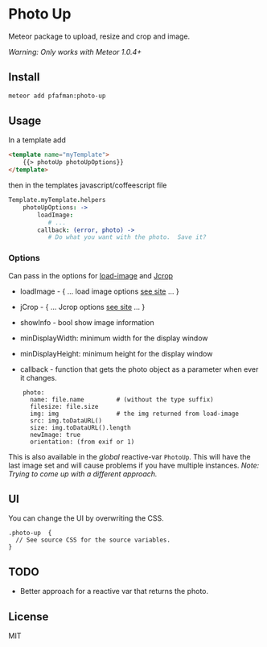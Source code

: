 Photo Up
====================

Meteor package to upload, resize and crop and image.

*Warning: Only works with Meteor 1.0.4+*

## Install

```bash
meteor add pfafman:photo-up
```

## Usage

In a template add
```html
<template name="myTemplate">
	{{> photoUp photoUpOptions}}
</template>
```

then in the templates javascript/coffeescript file
```coffeescript
Template.myTemplate.helpers
    photoUpOptions: ->
        loadImage:
           # ...
        callback: (error, photo) ->
           # Do what you want with the photo.  Save it?
```

### Options

Can pass in the options for [load-image](https://github.com/blueimp/JavaScript-Load-Image#options) and [Jcrop](http://deepliquid.com/content/Jcrop_Manual.html#Setting_Options)

* loadImage - { ... load image options [see site](https://github.com/blueimp/JavaScript-Load-Image#options) ... }

* jCrop - { ... Jcrop options [see site](http://deepliquid.com/content/Jcrop_Manual.html#Setting_Options) ... }

* showInfo - bool show image information

* minDisplayWidth: minimum width for the display window
    
* minDisplayHeight: minimum height for the display window

* callback - function that gets the photo object as a parameter when ever it changes.

```
	photo:
	  name: file.name         # (without the type suffix)
      filesize: file.size
      img: img                # the img returned from load-image
      src: img.toDataURL()
      size: img.toDataURL().length
      newImage: true
      orientation: (from exif or 1)
```

This is also available in the *global* reactive-var `PhotoUp`.  This will have the last image set and will cause problems if you have multiple instances.  *Note: Trying to come up with a different approach.*


## UI
You can change the UI by overwriting the CSS.

```
.photo-up  {
  // See source CSS for the source variables.
}
```


## TODO

* Better approach for a reactive var that returns the photo.


## License
MIT

